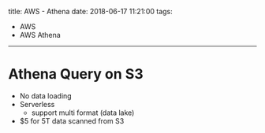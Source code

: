 title: AWS - Athena
date: 2018-06-17 11:21:00
tags:
- AWS
- AWS Athena
---

# Athena Query on S3

* No data loading
* Serverless
   * support multi format (data lake)
* $5 for 5T data scanned from S3

